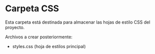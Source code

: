 # Carpeta CSS

Esta carpeta está destinada para almacenar las hojas de estilo CSS del proyecto.

Archivos a crear posteriormente:

- styles.css (hoja de estilos principal)
